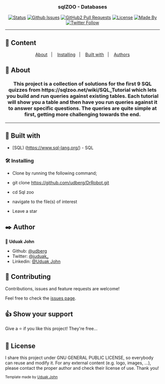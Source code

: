 <h3 align="center"> sqlZOO - Databases </h3>

<div align="center">

[![Status](https://img.shields.io/badge/status-active-success.svg)]()
[![Github Issues](https://img.shields.io/badge/GitHub-Issues-orange)](https://github.com/udberg/sqlZoo/issues)
[![GitHub2 Pull Requests](https://img.shields.io/badge/GitHub-Pull%20Requests-blue)](https://github.com/udberg/sqlZoo/pulls)
[![License](https://img.shields.io/badge/license-MIT-blue.svg)](/LICENSE)
[![Made By](https://img.shields.io/badge/Made%20By-Uduak%20John-brightgreen)](https://github.com/udberg)
[![Twitter Follow](https://img.shields.io/twitter/follow/juduak_?label=Follow%20Uduak%20on%20Twitter&style=social)](https://twitter.com/juduak_)

</div>

---

## 📝 Content
<p align="center">
<a href="#about">About</a>&nbsp;&nbsp;&nbsp;|&nbsp;&nbsp;&nbsp;
<a href="#installing">Installing</a>&nbsp;&nbsp;&nbsp;|&nbsp;&nbsp;&nbsp;
<a href="#built_using">Built with</a>&nbsp;&nbsp;&nbsp;|&nbsp;&nbsp;&nbsp;
<a href="#author">Authors</a>
</p>


## 🧐 About <a name = "about"></a>
<h3 align="center"> 
This project is a collection of solutions for the first 9 SQL quizzes from https://sqlzoo.net/wiki/SQL_Tutorial which lets you build and run queries against existing tables. Each tutorial will show you a table and then have you run queries against it to answer specific questions. The queries are quite simple at first, getting more challenging towards the end.
</h3>

---

## 🔧 Built with<a name = "built_using"></a>

- [SQL) (https://www.sql-lang.org/) - SQL

### 🛠 Installing <a name = "installing"></a>

- Clone by running the following command;

- git clone https://github.com/udberg/DrRobot.git

- cd Sql zoo

- navigate to the file(s) of interest

- Leave a star



## ✒️  Author <a name = "author"></a>

👤 **Uduak John**

- Github: [@udberg](https://github.com/udberg)
- Twitter: [@juduak_](https://twitter.com/juduak_)
- Linkedin: [@Uduak John](https://www.linkedin.com/in/juduak/)

## 🤝 Contributing

Contributions, issues and feature requests are welcome!

Feel free to check the [issues page](https://github.com/udberg).


## 👍 Show your support

Give a ⭐️ if you like this project! They're free...


## 📝 License

I share this project under GNU GENERAL PUBLIC LICENSE, so everybody can reuse and modify it. For any external content (e.g. logo, images, ...), please contact the proper author and check their license of use. Thank you!


<small>Template made by <a href='https://twitter.com/juduak_'>Uduak John</a></small>